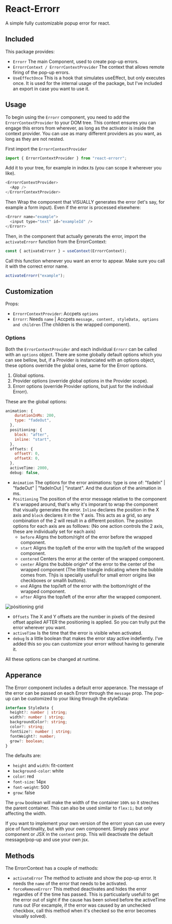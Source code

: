 # React-Errorr

A simple fully customizable popup error for react.

## Included

This package provides:

- `Errorr` The main Component, used to create pop-up errors.
- `ErrorrContext / ErrorrContextProvider` The context that allows remote firing of the pop-up errors.
- `UseEffectOnce` This is a hook that simulates useEffect, but only executes once. It is used for the internal usage of the package, but I've included an export in case you want to use it.

## Usage

To begin using the `Errorr` component, you need to add the `ErrorrContextProvider` to your DOM tree. This context ensures you can engage this errors from wherever, as long as the activator is inside the context provider. You can use as many different providers as you want, as long as they are not nested.

First import the `ErrorrContextProvider`

```js
import { ErrorrContextProvider } from "react-errorr";
```

Add it to your tree, for example in index.ts (you can scope it wherever you like).

```js
<ErrorrContextProvider>
  <App />
</ErrorrContextProvider>
```

Then Wrap the component that VISUALLY generates the error (let's say, for example a form input). Even if the error is processed elsewhere:

```js
<Errorr name="example">
  <input type="text" id="exampleId" />
</Errorr>
```

Then, in the component that actually generats the error, import the `activateErrorr` function from the ErrorrContext:

```js
const { activateErrorr } = useContext(ErrorrContext);
```

Call this function whenever you want an error to appear. Make sure you call it with the correct error name.

```js
activateErrorr("example");
```

## Customization

Props:

- `ErrorrContextProvider`: Accpets `options`
- `Errorr`: Needs `name` | Accpets `message, content, styleData, options and children` (The children is the wrapped component).

### Options

Both the `ErrorContextProvider` and each individual `Errorr` can be called with an `options` object. There are some globally default options which you can see bellow, but, if a Provider is instanciated with an options object, these options override the global ones, same for the Errorr options.

1. Global options.
2. Provider options (override global options in the Provider scope).
3. Errorr options (override Provider options, but just for the individual Errorr).

These are the global options:

```js
animation: {
    durationInMs: 200,
    type: "fadeOut",
  },
  positioning: {
    block: "after",
    inline: "start",
  },
  offsets: {
    offsetY: 0,
    offsetX: 0,
  },
  activeTime: 2000,
  debug: false,
```

- `Animation` The options for the error animations: type is one of: "fadeIn" | "fadeOut" | "fadeInOut | "instant". And the duration of the animation in ms.
- `Positioning` The position of the error message relative to the component it's wrapped around, that's why it's imporant to wrap the component that visually generates the error. `Inline` declares the position in the X axis and `block` declares it in the Y axis. This acts as a grid, so any combination of the 2 will result in a different position.
  The position options for each axis are as folllows: (No one action controls the 2 axis, these are individually set for each axis)
  - `before` Aligns the bottom/right of the error before the wrapped component.
  - `start` Aligns the top/left of the error with the top/left of the wrapped component.
  - `centered` Centers the error at the center of the wrapped component.
  - `center` Aligns the bubble origin\* of the error to the center of the wrapped component (The little triangle indicating where the bubble comes from. Thjis is specially usefull for small errorr origins like checkboxes or smallñ buttons).
  - `end` Aligns the top/left of the error with the bottom/right of the wrapped component.
  - `after` Aligns the top/left of the error after the wrapped component.

![pòsitioning grid](https://github.com/pauIbanez/react-errorr/blob/master/positioning.png?raw=true)

- `Offsets` The X and Y offsets are the number in pixels of the desired offset applied AFTER the positioning is applied. So you can trully put the error wherever you want.
- `activeTime` Is the time that the error is visible when activated.
- `debug` Is a little boolean that makes the error stay active indefiently. I've added this so you can customize your errorr without having to generate it.

All these options can be changed at runtime.

## Apperance

The Errorr component includes a default error apperance. The message of the error can be passed on each Errorr through the `message` prop. The pop-up can be customized to your liking through the styleData:

```ts
interface StyleData {
  height?: number | string;
  width?: number | string;
  backgroundColor?: string;
  color?: string;
  fontSize?: number | string;
  fontWeight?: number;
  grow?: boolean;
}
```

The defaults are:

- `height` and `width`: fit-content
- `background-color`: white
- `color`: red
- `font-size`: 14px
- `font-weight`: 500
- `grow`: false

The `grow` boolean will make the width of the container `100%` so it streches the parent container. This can also be used similar to `flex:1;` but only affecting the width.

If you want to implement your own version of the errorr youn can use every pice of functinality, but with your own component. Simply pass your component or JSX in the `content` prop. This will deactivate the default message/pop-up and use your own jsx.

## Methods

The ErrorrContext has a couple of methods:

- `activateError` The method to activate and show the pop-up error. It needs the `name` of the error that needs to be activated.
- `forceRemoveErrorr` This method deactivates and hides the error regardles of if the time has passed. This is particualarly usefull to get the error out of sight if the cause has been solved before the activeTime runs out (For excample, if the error was caused by an unchecked checkbox, call this method when it's checked so the error becomes visually solved).

